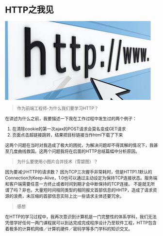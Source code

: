 # HTTP之我见

![http](https://github.com/94dreamer/Note/blob/master/HTTP之我见/img/index.jpg)

> 作为前端工程师-为什么我们要学习HTTP？

在讲述为什么之前，我要描述一下我在工作过程中发生过的两个例子：

1. 在清除cookie的第一次ajax的POST请求会莫名变成GET请求
2. 页面点击超链接跳转，结果把目标链接当作html下载了下来

这两个问题在当时对我造成了极大的困扰，为解决问题却不得其解的情况下，我甚至几度曲线救国。这两个问题我将在后面的HTTP总结篇幅中分析原因。

> 为什么要使用小图片合并技术（雪碧图）？

因为要减少HTTP的请求数？
因为TCP三次握手非常耗时，但是HTTP1.1默认的Connection为Keep-Alive，1.0也可以通过主动设定为保持TCP连接状态。服务端和客户端需要任意一方终止或者时间到期才会中断保持的TCP连接。
不是就无所谓了吗？非也，大量短时间相同类型的相同报文首部信息的HHTP，造成了请求资源的浪费，未压缩的首部信息实际上比一些请求主体还要冗余。

> 感想

在HTTP的学习过程中，我再次意识到计算机是一门完整性的体系学科，我们无法凭借学好任何一两门课程就可以到达完成完成程序设计乃至软件工程，HTTP包含着极多的计算机网络／计算机硬件／密码学等多门学科的知识交叉。















